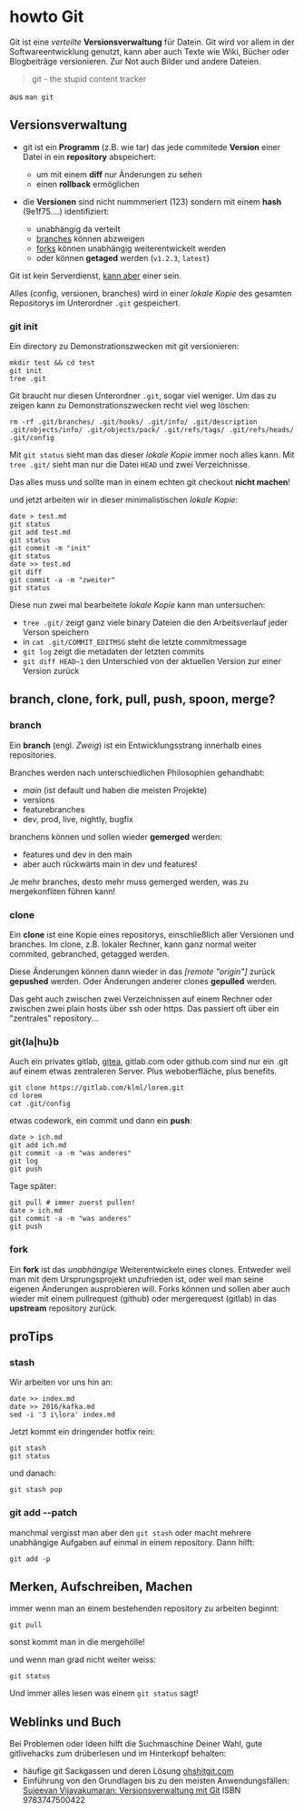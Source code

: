 # howto Git

Git ist eine *verteilte* __Versionsverwaltung__ für Datein.
Git wird vor allem in der Softwareentwicklung genutzt, kann aber auch Texte wie Wiki, Bücher oder Blogbeiträge versionieren.
Zur Not auch Bilder und andere Dateien.

> git - the stupid content tracker

aus `man git`


## Versionsverwaltung

* git ist ein __Programm__ (z.B. wie tar) das jede commitede __Version__ einer Datei in ein __repository__ abspeichert:
  * um mit einem __diff__ nur Änderungen zu sehen
  * einen __rollback__ ermöglichen

* die __Versionen__ sind nicht nummmeriert (123) sondern mit einem __hash__ (9e1f75....) identifiziert:
  * unabhängig da verteilt
  * [branches](#branch) können abzweigen
  * [forks](#fork) können unabhängig weiterentwickelt werden
  * oder können __getaged__ werden (`v1.2.3`, `latest`)

Git ist kein Serverdienst, [kann aber](#gitlahub) einer sein.

Alles (config, versionen, branches) wird in einer _lokale Kopie_ des gesamten Repositorys im Unterordner `.git` gespeichert.


### git init

Ein directory zu Demonstrationszwecken mit git versionieren:

```
mkdir test && cd test
git init
tree .git
```

Git braucht nur diesen Unterordner `.git`, sogar viel weniger.
Um das zu zeigen kann zu Demonstrationszwecken recht viel weg löschen:

```
rm -rf .git/branches/ .git/hooks/ .git/info/ .git/description .git/objects/info/ .git/objects/pack/ .git/refs/tags/ .git/refs/heads/ .git/config
```

Mit `git status` sieht man das dieser _lokale Kopie_ immer noch alles kann.
Mit `tree .git/` sieht man nur die Datei `HEAD` und zwei Verzeichnisse.

Das alles muss und sollte man in einem echten git checkout __nicht machen__!



und jetzt arbeiten wir in dieser minimalistischen _lokale Kopie_:

```
date > test.md
git status
git add test.md
git status
git commit -m "init"
git status
date >> test.md
git diff
git commit -a -m "zweiter"
git status
```

Diese nun zwei mal bearbeitete _lokale Kopie_ kann man untersuchen:

* `tree .git/` zeigt ganz viele binary Dateien die den Arbeitsverlauf jeder Verson speichern
* in `cat .git/COMMIT_EDITMSG` steht die letzte commitmessage
* `git log` zeigt die metadaten der letzten commits
* `git diff HEAD~1` den Unterschied von der aktuellen Version zur einer Version zurück


## branch, clone, fork, pull, push, spoon, merge?

### branch

Ein __branch__ (engl. _Zweig_) ist ein Entwicklungsstrang innerhalb eines repositories.

Branches werden nach unterschiedlichen Philosophien gehandhabt:

* *main* (ist default und haben die meisten Projekte)
* versions
* featurebranches
* dev, prod, live, nightly, bugfix

branchens können und sollen wieder __gemerged__ werden:

* features und dev in den main
* aber auch rückwärts main in dev und features!

Je mehr branches, desto mehr muss gemerged werden, was zu mergekonfliten führen kann!

### clone

Ein __clone__ ist eine Kopie eines repositorys, einschließlich aller Versionen und branches.
Im clone, z.B. lokaler Rechner, kann ganz normal weiter commited, gebranched, getagged werden.

Diese Änderungen können dann wieder in das *[remote "origin"]* zurück __gepushed__ werden.
Oder Änderungen anderer clones __gepulled__ werden.

Das geht auch zwischen zwei Verzeichnissen auf einem Rechner oder zwischen zwei plain hosts über ssh oder https.
Das passiert oft über ein "zentrales" repository...

### git{la|hu}b

Auch ein privates gitlab, [gitea](https://gitea.io), gitlab.com oder github.com sind nur ein .git auf einem etwas zentraleren Server.
Plus weboberfläche, plus benefits.

```
git clone https://gitlab.com/klml/lorem.git
cd lorem
cat .git/config
```

etwas codework, ein commit und dann ein __push__:
```
date > ich.md
git add ich.md
git commit -a -m "was anderes"
git log
git push
```

Tage später:
```
git pull # immer zuerst pullen!
date > ich.md
git commit -a -m "was anderes"
git push
```

### fork

Ein __fork__ ist das _unabhängige_ Weiterentwickeln eines clones.
Entweder weil man mit dem Ursprungsprojekt unzufrieden ist, oder weil man seine eigenen Änderungen ausprobieren will.
Forks können und sollen aber auch wieder mit einem pullrequest (github) oder mergerequest (gitlab) in das __upstream__ repository zurück.


## proTips

### stash
Wir arbeiten vor uns hin an:

```
date >> index.md
date >> 2016/kafka.md
sed -i '3 i\lora' index.md
```
Jetzt kommt ein dringender hotfix rein:
```
git stash
git status
```
und danach:
```
git stash pop
```
### git add --patch 
manchmal vergisst man aber den `git stash` oder macht mehrere unabhängige Aufgaben auf einmal in einem repository.
Dann hilft:
```
git add -p
```

## Merken, Aufschreiben, Machen

immer wenn man an einem bestehenden repository zu arbeiten beginnt:
```
git pull
```
sonst kommt man in die mergehölle!

und wenn man grad nicht weiter weiss:
```
git status
```

Und immer alles lesen was einem `git status` sagt!

## Weblinks und Buch

Bei Problemen oder Ideen hilft die Suchmaschine Deiner Wahl, gute gitlivehacks zum drüberlesen und im Hinterkopf behalten:

* häufige git Sackgassen und deren Lösung [ohshitgit.com](https://ohshitgit.com)
* Einführung von den Grundlagen bis zu den meisten Anwendungsfällen: [Sujeevan Vijayakumaran: Versionsverwaltung mit Git](https://www.bookzilla.de/shop/article/40280086/sujeevan_vijayakumaran_versionsverwaltung_mit_git.html) ISBN 9783747500422
